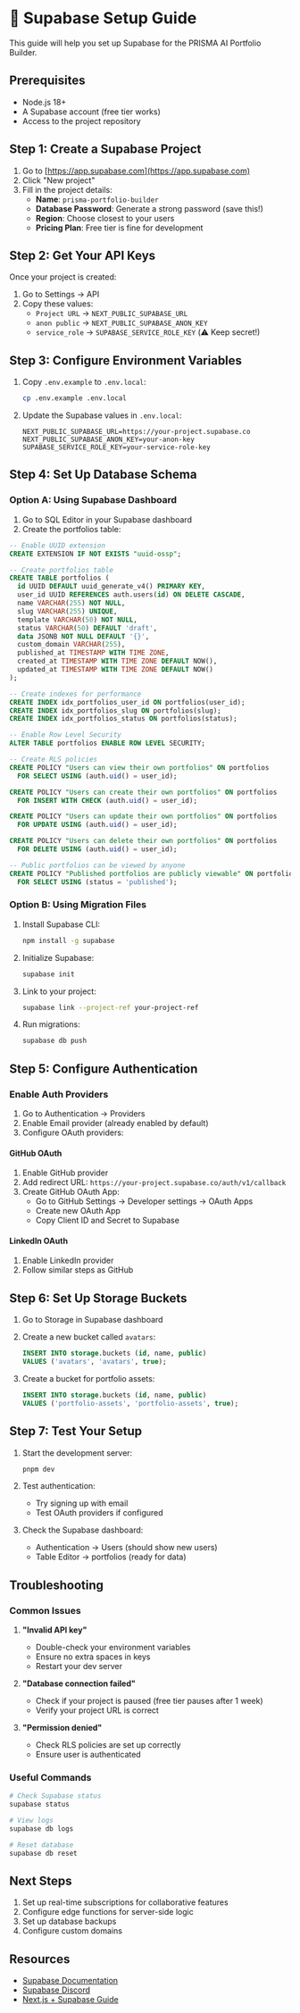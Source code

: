# 🚀 Supabase Setup Guide

This guide will help you set up Supabase for the PRISMA AI Portfolio Builder.

## Prerequisites

- Node.js 18+
- A Supabase account (free tier works)
- Access to the project repository

## Step 1: Create a Supabase Project

1. Go to [https://app.supabase.com](https://app.supabase.com)
2. Click "New project"
3. Fill in the project details:
   - **Name**: `prisma-portfolio-builder`
   - **Database Password**: Generate a strong password (save this!)
   - **Region**: Choose closest to your users
   - **Pricing Plan**: Free tier is fine for development

## Step 2: Get Your API Keys

Once your project is created:

1. Go to Settings → API
2. Copy these values:
   - `Project URL` → `NEXT_PUBLIC_SUPABASE_URL`
   - `anon public` → `NEXT_PUBLIC_SUPABASE_ANON_KEY`
   - `service_role` → `SUPABASE_SERVICE_ROLE_KEY` (⚠️ Keep secret!)

## Step 3: Configure Environment Variables

1. Copy `.env.example` to `.env.local`:
   ```bash
   cp .env.example .env.local
   ```

2. Update the Supabase values in `.env.local`:
   ```env
   NEXT_PUBLIC_SUPABASE_URL=https://your-project.supabase.co
   NEXT_PUBLIC_SUPABASE_ANON_KEY=your-anon-key
   SUPABASE_SERVICE_ROLE_KEY=your-service-role-key
   ```

## Step 4: Set Up Database Schema

### Option A: Using Supabase Dashboard

1. Go to SQL Editor in your Supabase dashboard
2. Create the portfolios table:

```sql
-- Enable UUID extension
CREATE EXTENSION IF NOT EXISTS "uuid-ossp";

-- Create portfolios table
CREATE TABLE portfolios (
  id UUID DEFAULT uuid_generate_v4() PRIMARY KEY,
  user_id UUID REFERENCES auth.users(id) ON DELETE CASCADE,
  name VARCHAR(255) NOT NULL,
  slug VARCHAR(255) UNIQUE,
  template VARCHAR(50) NOT NULL,
  status VARCHAR(50) DEFAULT 'draft',
  data JSONB NOT NULL DEFAULT '{}',
  custom_domain VARCHAR(255),
  published_at TIMESTAMP WITH TIME ZONE,
  created_at TIMESTAMP WITH TIME ZONE DEFAULT NOW(),
  updated_at TIMESTAMP WITH TIME ZONE DEFAULT NOW()
);

-- Create indexes for performance
CREATE INDEX idx_portfolios_user_id ON portfolios(user_id);
CREATE INDEX idx_portfolios_slug ON portfolios(slug);
CREATE INDEX idx_portfolios_status ON portfolios(status);

-- Enable Row Level Security
ALTER TABLE portfolios ENABLE ROW LEVEL SECURITY;

-- Create RLS policies
CREATE POLICY "Users can view their own portfolios" ON portfolios
  FOR SELECT USING (auth.uid() = user_id);

CREATE POLICY "Users can create their own portfolios" ON portfolios
  FOR INSERT WITH CHECK (auth.uid() = user_id);

CREATE POLICY "Users can update their own portfolios" ON portfolios
  FOR UPDATE USING (auth.uid() = user_id);

CREATE POLICY "Users can delete their own portfolios" ON portfolios
  FOR DELETE USING (auth.uid() = user_id);

-- Public portfolios can be viewed by anyone
CREATE POLICY "Published portfolios are publicly viewable" ON portfolios
  FOR SELECT USING (status = 'published');
```

### Option B: Using Migration Files

1. Install Supabase CLI:
   ```bash
   npm install -g supabase
   ```

2. Initialize Supabase:
   ```bash
   supabase init
   ```

3. Link to your project:
   ```bash
   supabase link --project-ref your-project-ref
   ```

4. Run migrations:
   ```bash
   supabase db push
   ```

## Step 5: Configure Authentication

### Enable Auth Providers

1. Go to Authentication → Providers
2. Enable Email provider (already enabled by default)
3. Configure OAuth providers:

#### GitHub OAuth
1. Enable GitHub provider
2. Add redirect URL: `https://your-project.supabase.co/auth/v1/callback`
3. Create GitHub OAuth App:
   - Go to GitHub Settings → Developer settings → OAuth Apps
   - Create new OAuth App
   - Copy Client ID and Secret to Supabase

#### LinkedIn OAuth
1. Enable LinkedIn provider
2. Follow similar steps as GitHub

## Step 6: Set Up Storage Buckets

1. Go to Storage in Supabase dashboard
2. Create a new bucket called `avatars`:
   ```sql
   INSERT INTO storage.buckets (id, name, public)
   VALUES ('avatars', 'avatars', true);
   ```

3. Create a bucket for portfolio assets:
   ```sql
   INSERT INTO storage.buckets (id, name, public)
   VALUES ('portfolio-assets', 'portfolio-assets', true);
   ```

## Step 7: Test Your Setup

1. Start the development server:
   ```bash
   pnpm dev
   ```

2. Test authentication:
   - Try signing up with email
   - Test OAuth providers if configured

3. Check the Supabase dashboard:
   - Authentication → Users (should show new users)
   - Table Editor → portfolios (ready for data)

## Troubleshooting

### Common Issues

1. **"Invalid API key"**
   - Double-check your environment variables
   - Ensure no extra spaces in keys
   - Restart your dev server

2. **"Database connection failed"**
   - Check if your project is paused (free tier pauses after 1 week)
   - Verify your project URL is correct

3. **"Permission denied"**
   - Check RLS policies are set up correctly
   - Ensure user is authenticated

### Useful Commands

```bash
# Check Supabase status
supabase status

# View logs
supabase db logs

# Reset database
supabase db reset
```

## Next Steps

1. Set up real-time subscriptions for collaborative features
2. Configure edge functions for server-side logic
3. Set up database backups
4. Configure custom domains

## Resources

- [Supabase Documentation](https://supabase.com/docs)
- [Supabase Discord](https://discord.supabase.com)
- [Next.js + Supabase Guide](https://supabase.com/docs/guides/with-nextjs)